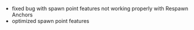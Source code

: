 - fixed bug with spawn point features not working properly with Respawn Anchors
- optimized spawn point features